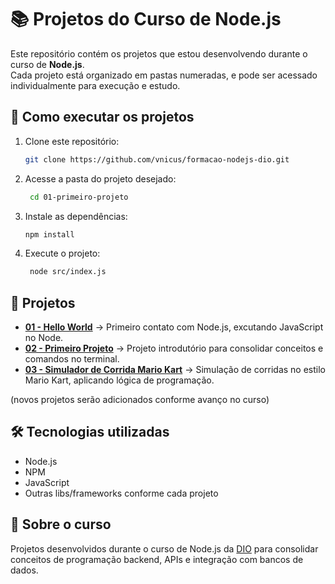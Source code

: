 # 📚 Projetos do Curso de Node.js

Este repositório contém os projetos que estou desenvolvendo durante o curso de **Node.js**.  
Cada projeto está organizado em pastas numeradas, e pode ser acessado individualmente para execução e estudo.


## 🚀 Como executar os projetos

1. Clone este repositório:
   ```bash
   git clone https://github.com/vnicus/formacao-nodejs-dio.git
1. Acesse a pasta do projeto desejado:
   ```bash
    cd 01-primeiro-projeto
1. Instale as dependências:
   ```bash
   npm install
1. Execute o projeto:
   ```bash
    node src/index.js
## 📌 Projetos

- **[01 - Hello World](./01-hello-world/)** → Primeiro contato com Node.js, excutando JavaScript no Node.
- **[02 - Primeiro Projeto](./02-primeiro-projeto/)** → Projeto introdutório para consolidar conceitos e comandos no terminal.
- **[03 - Simulador de Corrida Mario Kart](./03-projeto-simulador-corrida-mario/)** → Simulação de corridas no estilo Mario Kart, aplicando lógica de programação.

(novos projetos serão adicionados conforme avanço no curso)

## 🛠️ Tecnologias utilizadas

- Node.js
- NPM
- JavaScript
- Outras libs/frameworks conforme cada projeto

## 📖 Sobre o curso

Projetos desenvolvidos durante o curso de Node.js da [DIO](https://www.dio.me/) para consolidar conceitos de programação backend, APIs e integração com bancos de dados.

